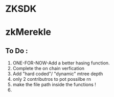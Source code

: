 # ZKSDK

# zkMerekle 

## To Do :

1. ONE-FOR-NOW-Add a better hasing function.
2. Complete the on chain verfication 
3. Add "hard coded"/ "dynamic" mtree depth 
4. only 2 contributros to pot possilbe rn
5. make the file path inside the functions !
6. 
